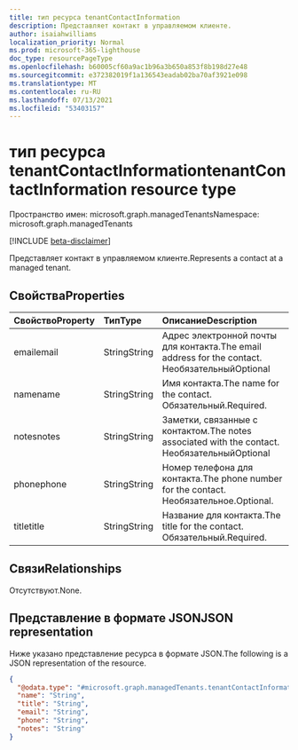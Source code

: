 ```yaml
---
title: тип ресурса tenantContactInformation
description: Представляет контакт в управляемом клиенте.
author: isaiahwilliams
localization_priority: Normal
ms.prod: microsoft-365-lighthouse
doc_type: resourcePageType
ms.openlocfilehash: b60005cf60a9ac1b96a3b650a853f8b198d27e48
ms.sourcegitcommit: e372382019f1a136543eadab02ba70af3921e098
ms.translationtype: MT
ms.contentlocale: ru-RU
ms.lasthandoff: 07/13/2021
ms.locfileid: "53403157"
---
```

# <a name="tenantcontactinformation-resource-type"></a><span data-ttu-id="d325a-103">тип ресурса tenantContactInformation</span><span class="sxs-lookup"><span data-stu-id="d325a-103">tenantContactInformation resource type</span></span>

<span data-ttu-id="d325a-104">Пространство имен: microsoft.graph.managedTenants</span><span class="sxs-lookup"><span data-stu-id="d325a-104">Namespace: microsoft.graph.managedTenants</span></span>

[!INCLUDE [beta-disclaimer](../../includes/beta-disclaimer.md)]

<span data-ttu-id="d325a-105">Представляет контакт в управляемом клиенте.</span><span class="sxs-lookup"><span data-stu-id="d325a-105">Represents a contact at a managed tenant.</span></span>

## <a name="properties"></a><span data-ttu-id="d325a-106">Свойства</span><span class="sxs-lookup"><span data-stu-id="d325a-106">Properties</span></span>
|<span data-ttu-id="d325a-107">Свойство</span><span class="sxs-lookup"><span data-stu-id="d325a-107">Property</span></span>|<span data-ttu-id="d325a-108">Тип</span><span class="sxs-lookup"><span data-stu-id="d325a-108">Type</span></span>|<span data-ttu-id="d325a-109">Описание</span><span class="sxs-lookup"><span data-stu-id="d325a-109">Description</span></span>|
|:---|:---|:---|
|<span data-ttu-id="d325a-110">email</span><span class="sxs-lookup"><span data-stu-id="d325a-110">email</span></span>|<span data-ttu-id="d325a-111">String</span><span class="sxs-lookup"><span data-stu-id="d325a-111">String</span></span>|<span data-ttu-id="d325a-112">Адрес электронной почты для контакта.</span><span class="sxs-lookup"><span data-stu-id="d325a-112">The email address for the contact.</span></span> <span data-ttu-id="d325a-113">Необязательный</span><span class="sxs-lookup"><span data-stu-id="d325a-113">Optional</span></span>|
|<span data-ttu-id="d325a-114">name</span><span class="sxs-lookup"><span data-stu-id="d325a-114">name</span></span>|<span data-ttu-id="d325a-115">String</span><span class="sxs-lookup"><span data-stu-id="d325a-115">String</span></span>|<span data-ttu-id="d325a-116">Имя контакта.</span><span class="sxs-lookup"><span data-stu-id="d325a-116">The name for the contact.</span></span> <span data-ttu-id="d325a-117">Обязательный.</span><span class="sxs-lookup"><span data-stu-id="d325a-117">Required.</span></span>|
|<span data-ttu-id="d325a-118">notes</span><span class="sxs-lookup"><span data-stu-id="d325a-118">notes</span></span>|<span data-ttu-id="d325a-119">String</span><span class="sxs-lookup"><span data-stu-id="d325a-119">String</span></span>|<span data-ttu-id="d325a-120">Заметки, связанные с контактом.</span><span class="sxs-lookup"><span data-stu-id="d325a-120">The notes associated with the contact.</span></span> <span data-ttu-id="d325a-121">Необязательный</span><span class="sxs-lookup"><span data-stu-id="d325a-121">Optional</span></span>|
|<span data-ttu-id="d325a-122">phone</span><span class="sxs-lookup"><span data-stu-id="d325a-122">phone</span></span>|<span data-ttu-id="d325a-123">String</span><span class="sxs-lookup"><span data-stu-id="d325a-123">String</span></span>|<span data-ttu-id="d325a-124">Номер телефона для контакта.</span><span class="sxs-lookup"><span data-stu-id="d325a-124">The phone number for the contact.</span></span> <span data-ttu-id="d325a-125">Необязательное.</span><span class="sxs-lookup"><span data-stu-id="d325a-125">Optional.</span></span>|
|<span data-ttu-id="d325a-126">title</span><span class="sxs-lookup"><span data-stu-id="d325a-126">title</span></span>|<span data-ttu-id="d325a-127">String</span><span class="sxs-lookup"><span data-stu-id="d325a-127">String</span></span>|<span data-ttu-id="d325a-128">Название для контакта.</span><span class="sxs-lookup"><span data-stu-id="d325a-128">The title for the contact.</span></span> <span data-ttu-id="d325a-129">Обязательный.</span><span class="sxs-lookup"><span data-stu-id="d325a-129">Required.</span></span>|

## <a name="relationships"></a><span data-ttu-id="d325a-130">Связи</span><span class="sxs-lookup"><span data-stu-id="d325a-130">Relationships</span></span>
<span data-ttu-id="d325a-131">Отсутствуют.</span><span class="sxs-lookup"><span data-stu-id="d325a-131">None.</span></span>

## <a name="json-representation"></a><span data-ttu-id="d325a-132">Представление в формате JSON</span><span class="sxs-lookup"><span data-stu-id="d325a-132">JSON representation</span></span>
<span data-ttu-id="d325a-133">Ниже указано представление ресурса в формате JSON.</span><span class="sxs-lookup"><span data-stu-id="d325a-133">The following is a JSON representation of the resource.</span></span>
<!-- {
  "blockType": "resource",
  "@odata.type": "microsoft.graph.managedTenants.tenantContactInformation"
}
-->
``` json
{
  "@odata.type": "#microsoft.graph.managedTenants.tenantContactInformation",
  "name": "String",
  "title": "String",
  "email": "String",
  "phone": "String",
  "notes": "String"
}
```
